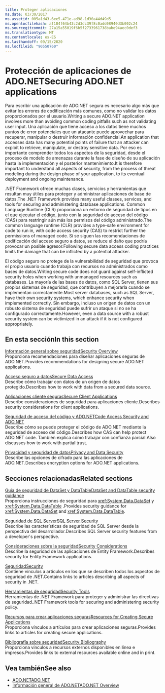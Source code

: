 ```yaml
---
title: Proteger aplicaciones
ms.date: 03/30/2017
ms.assetid: 005a1d43-6ee5-471e-ad98-1d30a44d49d5
ms.openlocfilehash: af184f64b43c2d3dc39f8c0add08940d3b002c24
ms.sourcegitcommit: 27a15a55019f6b5f2733961738babe94aec0def3
ms.translationtype: MT
ms.contentlocale: es-ES
ms.lasthandoff: 09/15/2020
ms.locfileid: "90550760"
---
```

# <a name="securing-adonet-applications"></a><span data-ttu-id="a14ff-102">Protección de aplicaciones de ADO.NET</span><span class="sxs-lookup"><span data-stu-id="a14ff-102">Securing ADO.NET applications</span></span>

<span data-ttu-id="a14ff-103">Para escribir una aplicación de ADO.NET segura es necesario algo más que evitar los errores de codificación más comunes, como no validar los datos proporcionados por el usuario.</span><span class="sxs-lookup"><span data-stu-id="a14ff-103">Writing a secure ADO.NET application involves more than avoiding common coding pitfalls such as not validating user input.</span></span> <span data-ttu-id="a14ff-104">Una aplicación que tiene acceso a los datos tiene muchos puntos de error potenciales que un atacante puede aprovechar para recuperar, manipular o destruir información confidencial.</span><span class="sxs-lookup"><span data-stu-id="a14ff-104">An application that accesses data has many potential points of failure that an attacker can exploit to retrieve, manipulate, or destroy sensitive data.</span></span> <span data-ttu-id="a14ff-105">Por eso es importante comprender todos los aspectos de la seguridad, desde el proceso de modelo de amenazas durante la fase de diseño de su aplicación hasta la implementación y el posterior mantenimiento.</span><span class="sxs-lookup"><span data-stu-id="a14ff-105">It is therefore important to understand all aspects of security, from the process of threat modeling during the design phase of your application, to its eventual deployment and ongoing maintenance.</span></span>  
  
<span data-ttu-id="a14ff-106">.NET Framework ofrece muchas clases, servicios y herramientas que resultan muy útiles para proteger y administrar aplicaciones de base de datos.</span><span class="sxs-lookup"><span data-stu-id="a14ff-106">The .NET Framework provides many useful classes, services, and tools for securing and administering database applications.</span></span> <span data-ttu-id="a14ff-107">Common Language Runtime (CLR) proporciona un entorno de seguridad de tipos en el que ejecutar el código, junto con la seguridad de acceso del código (CAS) para restringir aún más los permisos del código administrado.</span><span class="sxs-lookup"><span data-stu-id="a14ff-107">The common language runtime (CLR) provides a type-safe environment for code to run in, with code access security (CAS) to restrict further the permissions of managed code.</span></span> <span data-ttu-id="a14ff-108">Si se siguen las recomendaciones de codificación del acceso seguro a datos, se reduce el daño que podría provocar un posible agresor.</span><span class="sxs-lookup"><span data-stu-id="a14ff-108">Following secure data access coding practices limits the damage that can be inflicted by a potential attacker.</span></span>  
  
<span data-ttu-id="a14ff-109">El código seguro no protege de la vulnerabilidad de seguridad que provoca el propio usuario cuando trabaja con recursos no administrados como bases de datos.</span><span class="sxs-lookup"><span data-stu-id="a14ff-109">Writing secure code does not guard against self-inflicted security holes when working with unmanaged resources such as databases.</span></span> <span data-ttu-id="a14ff-110">La mayoría de las bases de datos, como SQL Server, tienen sus propios sistemas de seguridad, que contribuyen a mejorarla cuando se implementan correctamente.</span><span class="sxs-lookup"><span data-stu-id="a14ff-110">Most server databases, such as SQL Server, have their own security systems, which enhance security when implemented correctly.</span></span> <span data-ttu-id="a14ff-111">Sin embargo, incluso un origen de datos con un robusto sistema de seguridad puede sufrir un ataque si no se ha configurado correctamente.</span><span class="sxs-lookup"><span data-stu-id="a14ff-111">However, even a data source with a robust security system can be victimized in an attack if it is not configured appropriately.</span></span>  
  
## <a name="in-this-section"></a><span data-ttu-id="a14ff-112">En esta sección</span><span class="sxs-lookup"><span data-stu-id="a14ff-112">In this section</span></span>

 [<span data-ttu-id="a14ff-113">Información general sobre seguridad</span><span class="sxs-lookup"><span data-stu-id="a14ff-113">Security Overview</span></span>](security-overview.md)  
 <span data-ttu-id="a14ff-114">Proporciona recomendaciones para diseñar aplicaciones seguras de ADO.NET.</span><span class="sxs-lookup"><span data-stu-id="a14ff-114">Provides recommendations for designing secure ADO.NET applications.</span></span>  
  
 [<span data-ttu-id="a14ff-115">Acceso seguro a datos</span><span class="sxs-lookup"><span data-stu-id="a14ff-115">Secure Data Access</span></span>](secure-data-access.md)  
 <span data-ttu-id="a14ff-116">Describe cómo trabajar con datos de un origen de datos protegido.</span><span class="sxs-lookup"><span data-stu-id="a14ff-116">Describes how to work with data from a secured data source.</span></span>  
  
 [<span data-ttu-id="a14ff-117">Aplicaciones cliente seguras</span><span class="sxs-lookup"><span data-stu-id="a14ff-117">Secure Client Applications</span></span>](secure-client-applications.md)  
 <span data-ttu-id="a14ff-118">Describe consideraciones de seguridad para aplicaciones cliente.</span><span class="sxs-lookup"><span data-stu-id="a14ff-118">Describes security considerations for client applications.</span></span>  
  
 [<span data-ttu-id="a14ff-119">Seguridad de acceso del código y ADO.NET</span><span class="sxs-lookup"><span data-stu-id="a14ff-119">Code Access Security and ADO.NET</span></span>](code-access-security.md)  
 <span data-ttu-id="a14ff-120">Describe cómo se puede proteger el código de ADO.NET mediante la seguridad de acceso del código.</span><span class="sxs-lookup"><span data-stu-id="a14ff-120">Describes how CAS can help protect ADO.NET code.</span></span> <span data-ttu-id="a14ff-121">También explica cómo trabajar con confianza parcial.</span><span class="sxs-lookup"><span data-stu-id="a14ff-121">Also discusses how to work with partial trust.</span></span>  
  
 [<span data-ttu-id="a14ff-122">Privacidad y seguridad de datos</span><span class="sxs-lookup"><span data-stu-id="a14ff-122">Privacy and Data Security</span></span>](privacy-and-data-security.md)  
 <span data-ttu-id="a14ff-123">Describe las opciones de cifrado para las aplicaciones de ADO.NET.</span><span class="sxs-lookup"><span data-stu-id="a14ff-123">Describes encryption options for ADO.NET applications.</span></span>  
  
## <a name="related-sections"></a><span data-ttu-id="a14ff-124">Secciones relacionadas</span><span class="sxs-lookup"><span data-stu-id="a14ff-124">Related sections</span></span>

 [<span data-ttu-id="a14ff-125">Guía de seguridad de DataSet y DataTable</span><span class="sxs-lookup"><span data-stu-id="a14ff-125">DataSet and DataTable security guidance</span></span>](dataset-datatable-dataview/security-guidance.md)  
 <span data-ttu-id="a14ff-126">Proporciona instrucciones de seguridad para <xref:System.Data.DataSet> y <xref:System.Data.DataTable> .</span><span class="sxs-lookup"><span data-stu-id="a14ff-126">Provides security guidance for <xref:System.Data.DataSet> and <xref:System.Data.DataTable>.</span></span>

 [<span data-ttu-id="a14ff-127">Seguridad de SQL Server</span><span class="sxs-lookup"><span data-stu-id="a14ff-127">SQL Server Security</span></span>](./sql/sql-server-security.md)  
 <span data-ttu-id="a14ff-128">Describe las características de seguridad de SQL Server desde la perspectiva del desarrollador.</span><span class="sxs-lookup"><span data-stu-id="a14ff-128">Describes SQL Server security features from a developer's perspective.</span></span>  
  
 [<span data-ttu-id="a14ff-129">Consideraciones sobre la seguridad</span><span class="sxs-lookup"><span data-stu-id="a14ff-129">Security Considerations</span></span>](./ef/security-considerations.md)  
 <span data-ttu-id="a14ff-130">Describe la seguridad de las aplicaciones de Entity Framework.</span><span class="sxs-lookup"><span data-stu-id="a14ff-130">Describes security for Entity Framework applications.</span></span>  
  
 [<span data-ttu-id="a14ff-131">Seguridad</span><span class="sxs-lookup"><span data-stu-id="a14ff-131">Security</span></span>](../../../standard/security/index.md)  
 <span data-ttu-id="a14ff-132">Contiene vínculos a artículos en los que se describen todos los aspectos de seguridad de .NET.</span><span class="sxs-lookup"><span data-stu-id="a14ff-132">Contains links to articles describing all aspects of security in .NET.</span></span>  
  
 <span data-ttu-id="a14ff-133">[Herramientas de seguridad](/previous-versions/visualstudio/visual-studio-2008/7w3fd0wb(v=vs.90))</span><span class="sxs-lookup"><span data-stu-id="a14ff-133">[Security Tools](/previous-versions/visualstudio/visual-studio-2008/7w3fd0wb(v=vs.90))</span></span>  
 <span data-ttu-id="a14ff-134">Herramientas de .NET Framework para proteger y administrar las directivas de seguridad.</span><span class="sxs-lookup"><span data-stu-id="a14ff-134">.NET Framework tools for securing and administering security policy.</span></span>  
  
 <span data-ttu-id="a14ff-135">[Recursos para crear aplicaciones seguras](/previous-versions/visualstudio/visual-studio-2010/ms165101(v=vs.100))</span><span class="sxs-lookup"><span data-stu-id="a14ff-135">[Resources for Creating Secure Applications](/previous-versions/visualstudio/visual-studio-2010/ms165101(v=vs.100))</span></span>  
 <span data-ttu-id="a14ff-136">Proporciona vínculos a artículos para crear aplicaciones seguras.</span><span class="sxs-lookup"><span data-stu-id="a14ff-136">Provides links to articles for creating secure applications.</span></span>  
  
 [<span data-ttu-id="a14ff-137">Bibliografía sobre seguridad</span><span class="sxs-lookup"><span data-stu-id="a14ff-137">Security Bibliography</span></span>](/visualstudio/ide/securing-applications)  
 <span data-ttu-id="a14ff-138">Proporciona vínculos a recursos externos disponibles en línea e impresos.</span><span class="sxs-lookup"><span data-stu-id="a14ff-138">Provides links to external resources available online and in print.</span></span>  
  
## <a name="see-also"></a><span data-ttu-id="a14ff-139">Vea también</span><span class="sxs-lookup"><span data-stu-id="a14ff-139">See also</span></span>

- [<span data-ttu-id="a14ff-140">ADO.NET</span><span class="sxs-lookup"><span data-stu-id="a14ff-140">ADO.NET</span></span>](index.md)
- [<span data-ttu-id="a14ff-141">Información general de ADO.NET</span><span class="sxs-lookup"><span data-stu-id="a14ff-141">ADO.NET Overview</span></span>](ado-net-overview.md)
